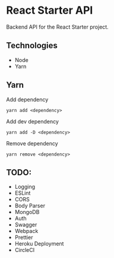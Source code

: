 # React Starter API
Backend API for the React Starter project.

## Technologies

* Node
* Yarn

## Yarn
Add dependency
```
yarn add <dependency>
```

Add dev dependency
```
yarn add -D <dependency>
```

Remove dependency
```
yarn remove <dependency>
```

## TODO:
* Logging
* ESLint
* CORS
* Body Parser
* MongoDB
* Auth
* Swagger
* Webpack
* Prettier
* Heroku Deployment
* CircleCI

